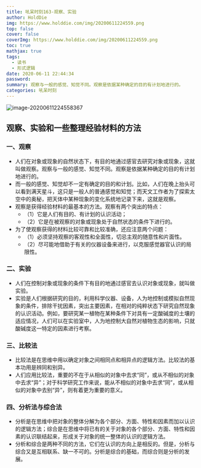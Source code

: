 ```yaml
---
title: 吼呆时刻163-观察、实验
author: HoldDie
img: https://www.holddie.com/img/20200611224559.png
top: false
cover: false
coverImg: https://www.holddie.com/img/20200611224559.png
toc: true
mathjax: true
tags:
  - 读书
  - 形式逻辑
date: 2020-06-11 22:44:34
password:
summary: 观察与一般的感觉、知觉不同。观察是依据某种确定的目的有计划地进行的。
categories: 吼呆时刻
---
```


![image-20200611224558367](https://www.holddie.com/img/20200611224559.png)

## 观察、实验和一些整理经验材料的方法

### 一、观察

- 人们在对象或现象的自然状态下，有目的地通过感官去研究对象或现象，这就叫做观察。观察与一般的感觉、知觉不同。观察是依据某种确定的目的有计划地进行的。
- 而一般的感觉、知觉却不一定有确定的目的和计划。比如，人们在晚上抬头可以看到满天星斗，这只是一般人的普通感觉和知觉；而天文工作者为了探索太空中的奥秘，把天体中某种现象的变化系统地记录下来，这就是观察。
- 观察是获得经验材料的最基本的方法。观察有两个突出的特点：
  - （1）它是人们有目的、有计划的认识活动；
  - （2）它是在被观察的对象或现象处于自然状态的条件下进行的。
- 为了使观察获得的材料比较可靠和比较准确，还应注意两个问题：
  - （1）必须坚持观察的客观性和全面性，切忌主观的随意性和片面性。
  - （2）尽可能地借助于有关的仪器设备来进行，以克服感觉器官认识的局限性。

### 二、实验

- 人们在控制对象或现象的条件下有目的地通过感官去认识对象或现象，就叫做实验。
- 实验是人们根据研究的目的，利用科学仪器、设备，人为地控制或模拟自然现象的条件，排除干扰因素，突出主要因素，在相对的纯粹状态下研究自然现象的认识活动。例如，要研究某一植物在某种条件下对具有一定酸碱度的土壤的适应情况，人们可以在实验室中，人为地控制大自然对植物生态的影响，只就酸碱度这一特定的因素进行考察。

### 三、比较法

- 比较法是在思维中用以确定对象之间相同点和相异点的逻辑方法。比较法的基本功用是辨同和别异。
- 人们应用比较法，重要的不在于从相似的对象中去求“同”，或从不相似的对象中去求“异”；对于科学研究工作来说，能从不相似的对象中去求“同”，或从相似的对象中去别“异”，则有着更为重要的意义。

### 四、分析法与综合法

- 分析是在思维中把对象的整体分解为各个部分、方面、特性和因素而加以认识的逻辑方法；综合是在思维中将已有的关于对象的各个部分、方面、特性和因素的认识联结起来，形成关于对象的统一整体的认识的逻辑方法。
- 分析和综合是两种不同的方法，它们在认识的方向上是相反的。但是，分析与综合又是互相联系、缺一不可的。分析是综合的基础，而综合则是分析的发展。